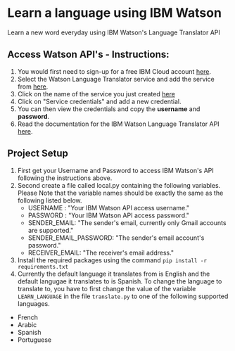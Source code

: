 # Learn a language using IBM Watson
Learn a new word everyday using IBM Watson's Language Translator API

## Access Watson API's - Instructions:

1. You would first need to sign-up for a free IBM Cloud account [here](https://console.eu-gb.bluemix.net/registration/?target=%2Fdeveloper%2Fwatson%2Fdashboard).
2. Select the Watson Language Translator service and add the service from [here](https://console.bluemix.net/developer/watson/services).
3. Click on the name of the service you just created [here](https://console.bluemix.net/developer/watson/existing-services)
4. Click on "Service credentials" and add a new credential.
5. You can then view the credentials and copy the **username** and **password**.
6. Read the documentation for the IBM Watson Language Translator API [here](https://www.ibm.com/watson/developercloud/language-translator/api/v2/).


## Project Setup

1. First get your Username and Password to access IBM Watson's API following the instructions above.
2. Second create a file called local.py containing the following variables. Please Note that the variable names should be exactly the same as the following listed below.
   - USERNAME : "Your IBM Watson API access username."
   - PASSWORD : "Your IBM Watson API access password."
   - SENDER_EMAIL: "The sender's email, currently only Gmail accounts are supported."
   - SENDER_EMAIL_PASSWORD: "The sender's email account's password."
   - RECEIVER_EMAIL: "The receiver's email address."
3. Install the required packages using the command `pip install -r requirements.txt`
4. Currently the default language it translates from is English and the default langugae it translates to is Spanish. To change the language to translate to, you have to first change the value of the variable `LEARN_LANGUAGE` in the file `translate.py` to one of the following supported languages.
  - French
  - Arabic
  - Spanish
  - Portuguese
